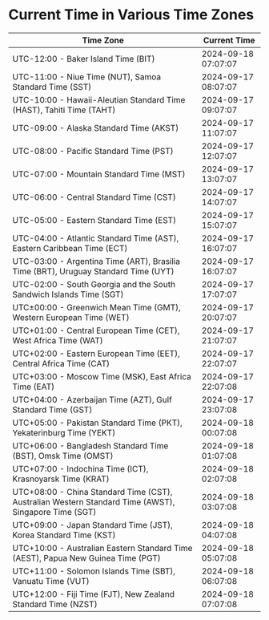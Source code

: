 # Current Time in Various Time Zones

| Time Zone | Current Time |
|-----------|--------------|
| UTC-12:00 - Baker Island Time (BIT) | 2024-09-18 07:07:07 |
| UTC-11:00 - Niue Time (NUT), Samoa Standard Time (SST) | 2024-09-17 08:07:07 |
| UTC-10:00 - Hawaii-Aleutian Standard Time (HAST), Tahiti Time (TAHT) | 2024-09-17 09:07:07 |
| UTC-09:00 - Alaska Standard Time (AKST) | 2024-09-17 11:07:07 |
| UTC-08:00 - Pacific Standard Time (PST) | 2024-09-17 12:07:07 |
| UTC-07:00 - Mountain Standard Time (MST) | 2024-09-17 13:07:07 |
| UTC-06:00 - Central Standard Time (CST) | 2024-09-17 14:07:07 |
| UTC-05:00 - Eastern Standard Time (EST) | 2024-09-17 15:07:07 |
| UTC-04:00 - Atlantic Standard Time (AST), Eastern Caribbean Time (ECT) | 2024-09-17 16:07:07 |
| UTC-03:00 - Argentina Time (ART), Brasília Time (BRT), Uruguay Standard Time (UYT) | 2024-09-17 16:07:07 |
| UTC-02:00 - South Georgia and the South Sandwich Islands Time (SGT) | 2024-09-17 17:07:07 |
| UTC±00:00 - Greenwich Mean Time (GMT), Western European Time (WET) | 2024-09-17 20:07:07 |
| UTC+01:00 - Central European Time (CET), West Africa Time (WAT) | 2024-09-17 21:07:07 |
| UTC+02:00 - Eastern European Time (EET), Central Africa Time (CAT) | 2024-09-17 22:07:07 |
| UTC+03:00 - Moscow Time (MSK), East Africa Time (EAT) | 2024-09-17 22:07:08 |
| UTC+04:00 - Azerbaijan Time (AZT), Gulf Standard Time (GST) | 2024-09-17 23:07:08 |
| UTC+05:00 - Pakistan Standard Time (PKT), Yekaterinburg Time (YEKT) | 2024-09-18 00:07:08 |
| UTC+06:00 - Bangladesh Standard Time (BST), Omsk Time (OMST) | 2024-09-18 01:07:08 |
| UTC+07:00 - Indochina Time (ICT), Krasnoyarsk Time (KRAT) | 2024-09-18 02:07:08 |
| UTC+08:00 - China Standard Time (CST), Australian Western Standard Time (AWST), Singapore Time (SGT) | 2024-09-18 03:07:08 |
| UTC+09:00 - Japan Standard Time (JST), Korea Standard Time (KST) | 2024-09-18 04:07:08 |
| UTC+10:00 - Australian Eastern Standard Time (AEST), Papua New Guinea Time (PGT) | 2024-09-18 05:07:08 |
| UTC+11:00 - Solomon Islands Time (SBT), Vanuatu Time (VUT) | 2024-09-18 06:07:08 |
| UTC+12:00 - Fiji Time (FJT), New Zealand Standard Time (NZST) | 2024-09-18 07:07:08 |
